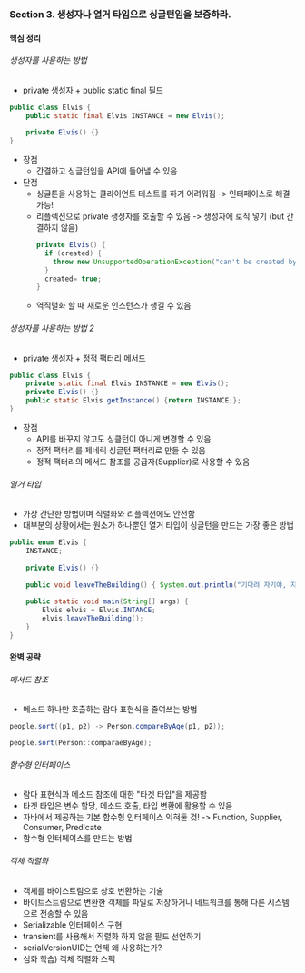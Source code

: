 ### Section 3. 생성자나 열거 타입으로 싱글턴임을 보증하라.
#### 핵심 정리
###### 생성자를 사용하는 방법 
- private 생성자 + public static final 필드
```java
public class Elvis {
    public static final Elvis INSTANCE = new Elvis();
    
    private Elvis() {}
}
```
- 장점
  - 간결하고 싱글턴임을 API에 들어낼 수 있음
- 단점
  - 싱글톤을 사용하는 클라이언트 테스트를 하기 어려워짐 -> 인터페이스로 해결 가능!
  - 리플렉션으로 private 생성자를 호출할 수 있음 -> 생성자에 로직 넣기 (but 간결하지 않음)
    ```java 
    private Elvis() {
      if (created) {
        throw new UnsupportedOperationException("can't be created by constructor.");
      }
      created= true;
    }
    ```
  - 역직렬화 할 때 새로운 인스턴스가 생길 수 있음

###### 생성자를 사용하는 방법 2
- private 생성자 + 정적 팩터리 메서드
```java
public class Elvis {
    private static final Elvis INSTANCE = new Elvis();
    private Elvis() {}
    public static Elvis getInstance() {return INSTANCE;};
}
```
- 장점
  - API를 바꾸지 않고도 싱클턴이 아니게 변경할 수 있음
  - 정적 팩터리를 제네릭 싱글턴 팩터리로 만들 수 있음
  - 정적 팩터리의 메서드 참조를 공급자(Supplier)로 사용할 수 있음

###### 열거 타입
- 가장 간단한 방법이며 직렬화와 리플렉션에도 안전함
- 대부분의 상황에서는 원소가 하나뿐인 열거 타입이 싱글턴을 만드는 가장 좋은 방법
```java
public enum Elvis {
    INSTANCE;
    
    private Elvis() {}
  
    public void leaveTheBuilding() { System.out.println("기다려 자기야, 지금 나갈게!"); }
    
    public static void main(String[] args) {
        Elvis elvis = Elvis.INTANCE;
        elvis.leaveTheBuilding();
    }
}
```

#### 완벽 공략
###### 메서드 참조 
- 메소드 하나만 호출하는 람다 표현식을 줄여쓰는 방법
```java
people.sort((p1, p2) -> Person.compareByAge(p1, p2));

people.sort(Person::comparaeByAge);
```
###### 함수형 인터페이스
- 람다 표현식과 메소드 참조에 대한 "타겟 타입"을 제공함
- 타겟 타입은 변수 할당, 메소드 호출, 타입 변환에 활용할 수 있음
- 자바에서 제공하는 기본 함수형 인터페이스 익혀둘 것! -> Function, Supplier, Consumer, Predicate
- 함수형 인터페이스를 만드는 방법

###### 객체 직렬화 
- 객체를 바이스트림으로 상호 변환하는 기술
- 바이트스트림으로 변환한 객체를 파일로 저장하거나 네트워크를 통해 다른 시스템으로 전송할 수 있음
- Serializable 인터페이스 구현
- transient를 사용해서 직렬화 하지 않을 필드 선언하기
- serialVersionUID는 언제 왜 사용하는가?
- 심화 학습) 객체 직렬화 스펙



